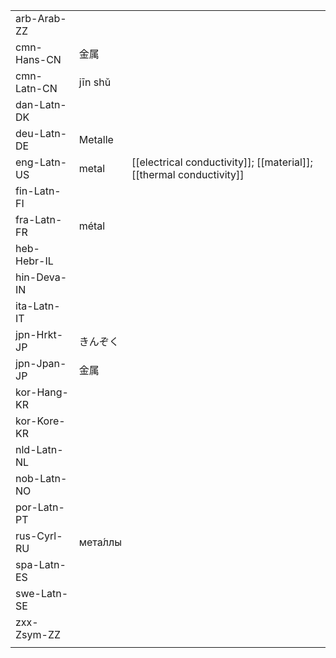 | | | |
|-|-|-|
| arb-Arab-ZZ |  |  |
| cmn-Hans-CN | 金属 |  |
| cmn-Latn-CN | jīn shǔ |  |
| dan-Latn-DK |  |  |
| deu-Latn-DE | Metalle |  |
| eng-Latn-US | metal | [[electrical conductivity]]; [[material]]; [[thermal conductivity]] |
| fin-Latn-FI |  |  |
| fra-Latn-FR | métal |  |
| heb-Hebr-IL |  |  |
| hin-Deva-IN |  |  |
| ita-Latn-IT |  |  |
| jpn-Hrkt-JP | きんぞく |  |
| jpn-Jpan-JP | 金属 |  |
| kor-Hang-KR |  |  |
| kor-Kore-KR |  |  |
| nld-Latn-NL |  |  |
| nob-Latn-NO |  |  |
| por-Latn-PT |  |  |
| rus-Cyrl-RU | мета́ллы |  |
| spa-Latn-ES |  |  |
| swe-Latn-SE |  |  |
| zxx-Zsym-ZZ |  |  |
|  |  |  |
